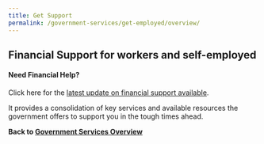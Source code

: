 ```yaml
---
title: Get Support
permalink: /government-services/get-employed/overview/
---
```


## Financial Support for workers and self-employed


#### Need Financial Help?
Click here for the <a href="https://articles.life.gov.sg/financial-support-workers-self-employed/" target="_blank">latest update on financial support available</a>. 

It provides a consolidation of key services and available resources the government offers to support you in the tough times ahead.


**Back to [Government Services Overview](/government-services/overview/)**
